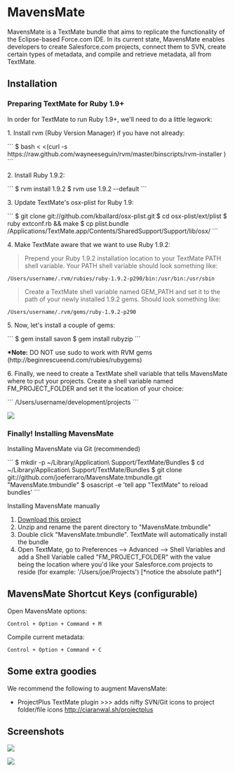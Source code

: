 <h1>MavensMate</h1>
MavensMate is a TextMate bundle that aims to replicate the functionality of the Eclipse-based Force.com IDE. In its current state, MavensMate enables developers to create Salesforce.com projects, connect them to SVN, create certain types of metadata, and compile and retrieve metadata, all from TextMate.

<P>
<h2>Installation</h2>
<h3>Preparing TextMate for Ruby 1.9+</h3>

<p>In order for TextMate to run Ruby 1.9+, we'll need to do a little legwork:</p>  

<p>1. Install rvm (Ruby Version Manager) if you have not already:</p>
```
$ bash < <(curl -s https://raw.github.com/wayneeseguin/rvm/master/binscripts/rvm-installer )
```

<p>2. Install Ruby 1.9.2:</p>
```
$ rvm install 1.9.2
$ rvm use 1.9.2 --default 
```

<p>3. Update TextMate's osx-plist for Ruby 1.9:</p>
```
$ git clone git://github.com/kballard/osx-plist.git
$ cd osx-plist/ext/plist
$ ruby extconf.rb && make
$ cp plist.bundle /Applications/TextMate.app/Contents/SharedSupport/Support/lib/osx/
```

<p>4. Make TextMate aware that we want to use Ruby 1.9.2:</p>

><p>Prepend your Ruby 1.9.2 installation location to your TextMate PATH shell variable. Your PATH shell variable should look something like:</p>

	/Users/username/.rvm/rubies/ruby-1.9.2-p290/bin:/usr/bin:/usr/sbin

><p>Create a TextMate shell variable named GEM_PATH and set it to the path of your newly installed 1.9.2 gems. Should look something like:</p>

	/Users/username/.rvm/gems/ruby-1.9.2-p290


<p>5. Now, let's install a couple of gems:</p>
```
$ gem install savon
$ gem install rubyzip
```
<p><b>*Note:</b> DO NOT use sudo to work with RVM gems (http://beginrescueend.com/rubies/rubygems)</p>

<p>6. Finally, we need to create a TextMate shell variable that tells MavensMate where to put your projects. Create a shell variable named FM_PROJECT_FOLDER and set it the location of your choice:</p>
```
/Users/username/development/projects
```

<P><img src="http://wearemavens.com/images/mm/path.png"/></P>

<h3>Finally! Installing MavensMate</h3>
<p>Installing MavensMate via Git (recommended)</p>
```
$ mkdir -p ~/Library/Application\ Support/TextMate/Bundles
$ cd ~/Library/Application\ Support/TextMate/Bundles
$ git clone git://github.com/joeferraro/MavensMate.tmbundle.git "MavensMate.tmbundle"
$ osascript -e 'tell app "TextMate" to reload bundles'
```

<p>Installing MavensMate manually</p>
<OL>
	<LI><A HREF="https://github.com/joeferraro/MavensMate/tarball/master">Download this project</A>
	<LI>Unzip and rename the parent directory to "MavensMate.tmbundle"
	<LI>Double click "MavensMate.tmbundle". TextMate will automatically install the bundle
	<LI>Open TextMate, go to Preferences --> Advanced --> Shell Variables and add a Shell Variable called "FM_PROJECT_FOLDER" with the value being the location where you'd like your Salesforce.com projects to reside (for example: '/Users/joe/Projects') [*notice the absolute path*] 
</OL>

</P> 

<P>
<h2>MavensMate Shortcut Keys (configurable)</h2>
<P>Open MavensMate options:</P>

	Control + Option + Command + M

<P>Compile current metadata:</P>

	Control + Option + Command + C

</P>

<P>
<h2>Some extra goodies</h2>
<P>We recommend the following to augment MavensMate:</P>
<UL>
	<LI>ProjectPlus TextMate plugin >>> adds nifty SVN/Git icons to project folder/file icons
	<A HREF="http://ciaranwal.sh/projectplus">http://ciaranwal.sh/projectplus</A>
</UL>
</P>

<P>
<h2>Screenshots</h2>
<P><img src="http://wearemavens.com/images/mm/project.png"/></P>
<P><img src="http://wearemavens.com/images/mm/options.png"/></P>
</p>